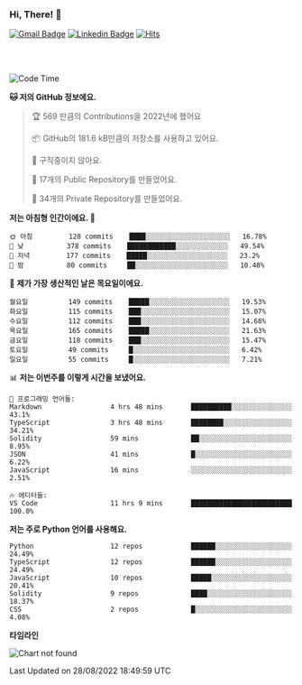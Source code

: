 ### Hi, There! 👋


[![Gmail Badge](https://img.shields.io/badge/-725psh@gmail.com-c14438?style=flat&logo=Gmail&logoColor=white&link=mailto:725psh@gmail.com)](mailto:725psh@gmail.com) 
[![Linkedin Badge](https://img.shields.io/badge/-soohanpark-0072b1?style=flat&logo=Linkedin&logoColor=white&link=https://www.linkedin.com/in/soohanpark/)](https://www.linkedin.com/in/soohanpark/) 
[![Hits](https://hits.seeyoufarm.com/api/count/incr/badge.svg?url=https%3A%2F%2Fgithub.com%2FSoohan-Park&count_bg=%23000000&title_bg=%23828282&icon=gradle.svg&icon_color=%23FFFFFF&title=Visited&edge_flat=false)](https://hits.seeyoufarm.com)  

<br />
<br />

<!--START_SECTION:waka-->
![Code Time](http://img.shields.io/badge/Code%20Time-238%20hrs%2049%20mins-blue)

**🐱 저의 GitHub 정보에요.** 

> 🏆 569 만큼의 Contributions을 2022년에 했어요
 > 
> 📦 GitHub의 181.6 kB만큼의 저장소를 사용하고 있어요. 
 > 
> 🚫 구직중이지 않아요.
 > 
> 📜 17개의 Public Repository를 만들었어요. 
 > 
> 🔑 34개의 Private Repository를 만들었어요.  
 > 
**저는 아침형 인간이에요. 🐤** 

```text
🌞 아침         128 commits    ████░░░░░░░░░░░░░░░░░░░░░   16.78% 
🌆 낮　         378 commits    ████████████░░░░░░░░░░░░░   49.54% 
🌃 저녁         177 commits    █████░░░░░░░░░░░░░░░░░░░░   23.2% 
🌙 밤　         80 commits     ██░░░░░░░░░░░░░░░░░░░░░░░   10.48%

```
📅 **제가 가장 생산적인 날은 목요일이에요.** 

```text
월요일          149 commits    █████░░░░░░░░░░░░░░░░░░░░   19.53% 
화요일          115 commits    ███░░░░░░░░░░░░░░░░░░░░░░   15.07% 
수요일          112 commits    ███░░░░░░░░░░░░░░░░░░░░░░   14.68% 
목요일          165 commits    █████░░░░░░░░░░░░░░░░░░░░   21.63% 
금요일          118 commits    ███░░░░░░░░░░░░░░░░░░░░░░   15.47% 
토요일          49 commits     █░░░░░░░░░░░░░░░░░░░░░░░░   6.42% 
일요일          55 commits     █░░░░░░░░░░░░░░░░░░░░░░░░   7.21%

```


📊 **저는 이번주를 이렇게 시간을 보냈어요.** 

```text
💬 프로그래밍 언어들: 
Markdown                 4 hrs 48 mins       ██████████░░░░░░░░░░░░░░░   43.1% 
TypeScript               3 hrs 48 mins       ████████░░░░░░░░░░░░░░░░░   34.21% 
Solidity                 59 mins             ██░░░░░░░░░░░░░░░░░░░░░░░   8.95% 
JSON                     41 mins             █░░░░░░░░░░░░░░░░░░░░░░░░   6.22% 
JavaScript               16 mins             ░░░░░░░░░░░░░░░░░░░░░░░░░   2.51%

🔥 에디터들: 
VS Code                  11 hrs 9 mins       █████████████████████████   100.0%

```

**저는 주로 Python 언어를 사용해요.** 

```text
Python                   12 repos            ██████░░░░░░░░░░░░░░░░░░░   24.49% 
TypeScript               12 repos            ██████░░░░░░░░░░░░░░░░░░░   24.49% 
JavaScript               10 repos            █████░░░░░░░░░░░░░░░░░░░░   20.41% 
Solidity                 9 repos             ████░░░░░░░░░░░░░░░░░░░░░   18.37% 
CSS                      2 repos             █░░░░░░░░░░░░░░░░░░░░░░░░   4.08%

```


**타임라인**

![Chart not found](https://raw.githubusercontent.com/Soohan-Park/Soohan-Park/master/charts/bar_graph.png) 


 Last Updated on 28/08/2022 18:49:59 UTC
<!--END_SECTION:waka-->

